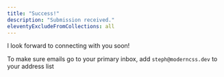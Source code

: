 ```yaml
---
title: "Success!"
description: "Submission received."
eleventyExcludeFromCollections: all
---
```


<p class="lead">I look forward to connecting with you soon!</p>

To make sure emails go to your primary inbox, add `steph@moderncss.dev` to your address list
